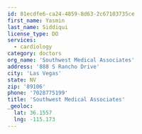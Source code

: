 ```yaml
---
id: 81ecdfe6-ca24-4859-8d63-2c67103735ce
first_name: Yasmin
last_name: Siddiqui
license_type: DO
services:
  - cardiology
category: doctors
org_name: 'Southwest Medical Associates'
address: '888 S Rancho Drive'
city: 'Las Vegas'
state: NV
zip: '89106'
phone: '7028775199'
title: 'Southwest Medical Associates'
_geoloc:
  lat: 36.1557
  lng: -115.173
---
```

